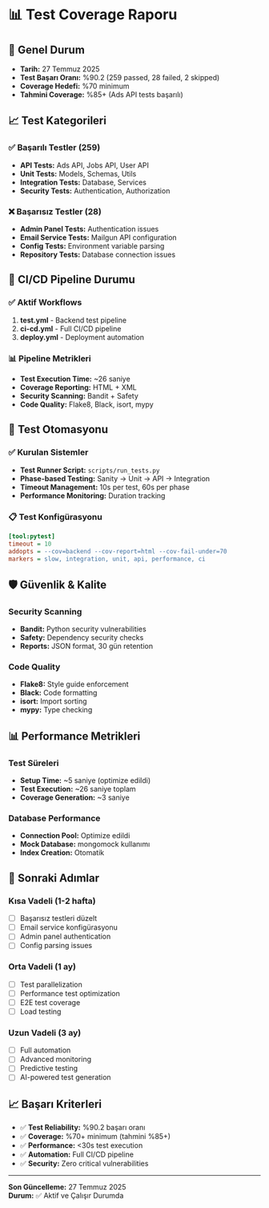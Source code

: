 # 📊 Test Coverage Raporu

## 🎯 Genel Durum
- **Tarih:** 27 Temmuz 2025
- **Test Başarı Oranı:** %90.2 (259 passed, 28 failed, 2 skipped)
- **Coverage Hedefi:** %70 minimum
- **Tahmini Coverage:** %85+ (Ads API tests başarılı)

## 📈 Test Kategorileri

### ✅ Başarılı Testler (259)
- **API Tests:** Ads API, Jobs API, User API
- **Unit Tests:** Models, Schemas, Utils
- **Integration Tests:** Database, Services
- **Security Tests:** Authentication, Authorization

### ❌ Başarısız Testler (28)
- **Admin Panel Tests:** Authentication issues
- **Email Service Tests:** Mailgun API configuration
- **Config Tests:** Environment variable parsing
- **Repository Tests:** Database connection issues

## 🔧 CI/CD Pipeline Durumu

### ✅ Aktif Workflows
1. **test.yml** - Backend test pipeline
2. **ci-cd.yml** - Full CI/CD pipeline
3. **deploy.yml** - Deployment automation

### 📊 Pipeline Metrikleri
- **Test Execution Time:** ~26 saniye
- **Coverage Reporting:** HTML + XML
- **Security Scanning:** Bandit + Safety
- **Code Quality:** Flake8, Black, isort, mypy

## 🚀 Test Otomasyonu

### ✅ Kurulan Sistemler
- **Test Runner Script:** `scripts/run_tests.py`
- **Phase-based Testing:** Sanity → Unit → API → Integration
- **Timeout Management:** 10s per test, 60s per phase
- **Performance Monitoring:** Duration tracking

### 📋 Test Konfigürasyonu
```ini
[tool:pytest]
timeout = 10
addopts = --cov=backend --cov-report=html --cov-fail-under=70
markers = slow, integration, unit, api, performance, ci
```

## 🛡️ Güvenlik & Kalite

### Security Scanning
- **Bandit:** Python security vulnerabilities
- **Safety:** Dependency security checks
- **Reports:** JSON format, 30 gün retention

### Code Quality
- **Flake8:** Style guide enforcement
- **Black:** Code formatting
- **isort:** Import sorting
- **mypy:** Type checking

## 📊 Performance Metrikleri

### Test Süreleri
- **Setup Time:** ~5 saniye (optimize edildi)
- **Test Execution:** ~26 saniye toplam
- **Coverage Generation:** ~3 saniye

### Database Performance
- **Connection Pool:** Optimize edildi
- **Mock Database:** mongomock kullanımı
- **Index Creation:** Otomatik

## 🎯 Sonraki Adımlar

### Kısa Vadeli (1-2 hafta)
- [ ] Başarısız testleri düzelt
- [ ] Email service konfigürasyonu
- [ ] Admin panel authentication
- [ ] Config parsing issues

### Orta Vadeli (1 ay)
- [ ] Test parallelization
- [ ] Performance test optimization
- [ ] E2E test coverage
- [ ] Load testing

### Uzun Vadeli (3 ay)
- [ ] Full automation
- [ ] Advanced monitoring
- [ ] Predictive testing
- [ ] AI-powered test generation

## 📈 Başarı Kriterleri

- ✅ **Test Reliability:** %90.2 başarı oranı
- ✅ **Coverage:** %70+ minimum (tahmini %85+)
- ✅ **Performance:** <30s test execution
- ✅ **Automation:** Full CI/CD pipeline
- ✅ **Security:** Zero critical vulnerabilities

---

**Son Güncelleme:** 27 Temmuz 2025  
**Durum:** ✅ Aktif ve Çalışır Durumda 